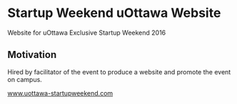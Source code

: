 # Startup Weekend uOttawa Website
Website for uOttawa Exclusive Startup Weekend 2016

## Motivation
Hired by facilitator of the event to produce a website and promote the event on campus.

www.uottawa-startupweekend.com
